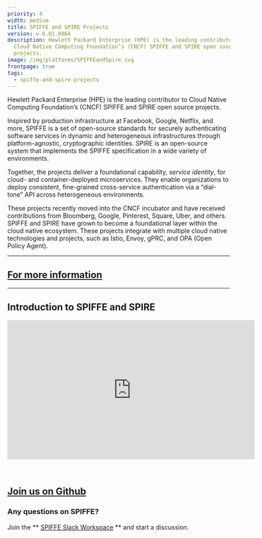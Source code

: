 ```yaml
---
priority: 4
width: medium
title: SPIFFE and SPIRE Projects
version: v 6.01.8964
description: Hewlett Packard Enterprise (HPE) is the leading contributor to
  Cloud Native Computing Foundation’s (CNCF) SPIFFE and SPIRE open source
  projects.
image: /img/platforms/SPIFFEandSpire.svg
frontpage: true
tags:
  - spiffe-and-spire-projects
---
```

<!--StartFragment-->


Hewlett Packard Enterprise (HPE) is the leading contributor to Cloud Native Computing Foundation’s (CNCF) SPIFFE and SPIRE open source projects.

Inspired by production infrastructure at Facebook, Google, Netflix, and more, SPIFFE is a set of open-source standards for securely authenticating software services in dynamic and heterogeneous infrastructures through platform-agnostic, cryptographic identities. SPIRE is an open-source system that implements the SPIFFE specification in a wide variety of environments.

Together, the projects deliver a foundational capability, *service identity*, for cloud- and container-deployed microservices. They enable organizations to deploy consistent, fine-grained cross-service authentication via a “dial-tone” API across heterogeneous environments.

These projects recently moved into the CNCF incubator and have received contributions from Bloomberg, Google, Pinterest, Square, Uber, and others. SPIFFE and SPIRE have grown to become a foundational layer within the cloud native ecosystem. These projects integrate with multiple cloud native technologies and projects, such as Istio, Envoy, gPRC, and OPA (Open Policy Agent).
    
---
    
## [For more information](https://spiffe.io/)
    
---
    
## Introduction to SPIFFE and SPIRE
   
<p style="text-align: center;">
<iframe width="560" height="315" src="https://www.youtube.com/embed/-XGKybqTfZo" frameborder="0" allow="accelerometer; autoplay; clipboard-write; encrypted-media; gyroscope; picture-in-picture" allowfullscreen></iframe>
</p>
<br />

   
## [Join us on Github](https://github.com/spiffe/spire)

### Any questions on SPIFFE?

Join the ** [SPIFFE Slack Workspace](https://slack.spiffe.io/) ** and start a discussion.

<!--EndFragment-->